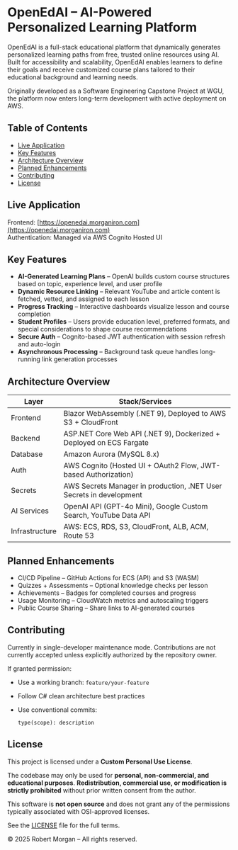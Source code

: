 # OpenEdAI – AI-Powered Personalized Learning Platform

OpenEdAI is a full-stack educational platform that dynamically generates personalized learning paths from free, trusted online resources using AI.  
Built for accessibility and scalability, OpenEdAI enables learners to define their goals and receive customized course plans tailored to their educational background and learning needs.

Originally developed as a Software Engineering Capstone Project at WGU, the platform now enters long-term development with active deployment on AWS.

## Table of Contents

* [Live Application](#live-application)
* [Key Features](#key-features)
* [Architecture Overview](#architecture-overview)
* [Planned Enhancements](#planned-enhancements)
* [Contributing](#contributing)
* [License](#license)

## Live Application

Frontend: [https://openedai.morganiron.com](https://openedai.morganiron.com)  
Authentication: Managed via AWS Cognito Hosted UI

## Key Features

* **AI-Generated Learning Plans** – OpenAI builds custom course structures based on topic, experience level, and user profile
* **Dynamic Resource Linking** – Relevant YouTube and article content is fetched, vetted, and assigned to each lesson
* **Progress Tracking** – Interactive dashboards visualize lesson and course completion
* **Student Profiles** – Users provide education level, preferred formats, and special considerations to shape course recommendations
* **Secure Auth** – Cognito-based JWT authentication with session refresh and auto-login
* **Asynchronous Processing** – Background task queue handles long-running link generation processes

## Architecture Overview

| Layer       		| Stack/Services                                                      |
| ----------- 		| ------------------------------------------------------------------- |
| Frontend    		| Blazor WebAssembly (.NET 9), Deployed to AWS S3 + CloudFront        |
| Backend     		| ASP.NET Core Web API (.NET 9), Dockerized + Deployed on ECS Fargate |
| Database    		| Amazon Aurora (MySQL 8.x)                                           |
| Auth        		| AWS Cognito (Hosted UI + OAuth2 Flow, JWT-based Authorization)      |
| Secrets     		| AWS Secrets Manager in production, .NET User Secrets in development |
| AI Services		| OpenAI API (GPT-4o Mini), Google Custom Search, YouTube Data API    |
| Infrastructure	| AWS: ECS, RDS, S3, CloudFront, ALB, ACM, Route 53                   |

## Planned Enhancements

* CI/CD Pipeline – GitHub Actions for ECS (API) and S3 (WASM)
* Quizzes + Assessments – Optional knowledge checks per lesson
* Achievements – Badges for completed courses and progress
* Usage Monitoring – CloudWatch metrics and autoscaling triggers
* Public Course Sharing – Share links to AI-generated courses

## Contributing

Currently in single-developer maintenance mode. Contributions are not currently accepted unless explicitly authorized by the repository owner.

If granted permission:

* Use a working branch: `feature/your-feature`
* Follow C# clean architecture best practices
* Use conventional commits:

  ```
  type(scope): description
  ```

## License

This project is licensed under a **Custom Personal Use License**.

The codebase may only be used for **personal, non-commercial, and educational purposes**.
**Redistribution, commercial use, or modification is strictly prohibited** without prior written consent from the author.

This software is **not open source** and does not grant any of the permissions typically associated with OSI-approved licenses.

See the [LICENSE](./LICENSE) file for the full terms.

© 2025 Robert Morgan – All rights reserved.
